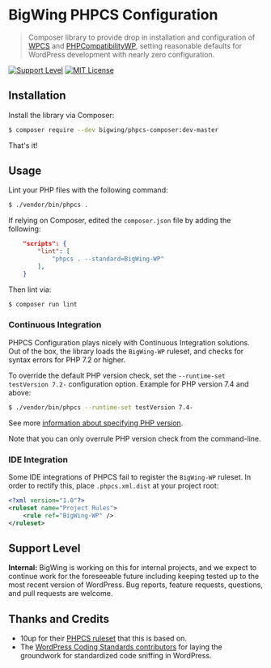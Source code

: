 # BigWing PHPCS Configuration

> Composer library to provide drop in installation and configuration of [WPCS](https://github.com/WordPress-Coding-Standards/WordPress-Coding-Standards) and [PHPCompatibilityWP](https://github.com/PHPCompatibility/PHPCompatibilityWP), setting reasonable defaults for WordPress development with nearly zero configuration.

[![Support Level](https://img.shields.io/badge/support-internal-blue.svg)](#support-level) [![MIT License](https://img.shields.io/github/license/bigwing/phpcs-composer.svg)](https://github.com/bigwing/phpcs-composer/blob/master/LICENSE)

## Installation

Install the library via Composer:

```bash
$ composer require --dev bigwing/phpcs-composer:dev-master
```

That's it!

## Usage

Lint your PHP files with the following command:

```bash
$ ./vendor/bin/phpcs .
```

If relying on Composer, edited the `composer.json` file by adding the following:

```json
	"scripts": {
		"lint": [
			"phpcs . --standard=BigWing-WP"
		],
	}
```

Then lint via:

```bash
$ composer run lint
```

### Continuous Integration

PHPCS Configuration plays nicely with Continuous Integration solutions. Out of the box, the library loads the `BigWing-WP` ruleset, and checks for syntax errors for PHP 7.2 or higher.

To override the default PHP version check, set the `--runtime-set testVersion 7.2-` configuration option. Example for PHP version 7.4 and above:

```bash
$ ./vendor/bin/phpcs --runtime-set testVersion 7.4-
```

See more [information about specifying PHP version](https://github.com/PHPCompatibility/PHPCompatibility#sniffing-your-code-for-compatibility-with-specific-php-versions).

Note that you can only overrule PHP version check from the command-line.

### IDE Integration

Some IDE integrations of PHPCS fail to register the `BigWing-WP` ruleset. In order to rectify this, place `.phpcs.xml.dist` at your project root:

```xml
<?xml version="1.0"?>
<ruleset name="Project Rules">
	<rule ref="BigWing-WP" />
</ruleset>
```

## Support Level

**Internal:** BigWing is working on this for internal projects, and we expect to continue work for the foreseeable future including keeping tested up to the most recent version of WordPress. Bug reports, feature requests, questions, and pull requests are welcome.

## Thanks and Credits

- 10up for their [PHPCS ruleset](https://github.com/10up/phpcs-composer) that this is based on.
- The [WordPress Coding Standards contributors](https://github.com/WordPress/WordPress-Coding-Standards/graphs/contributors) for laying the groundwork for
  standardized code sniffing in WordPress.
